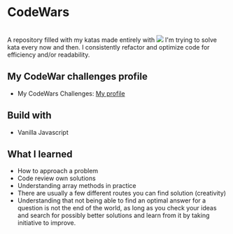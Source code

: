 # CodeWars

<br>
A repository filled with my katas made entirely with <img src="https://img.shields.io/badge/JavaScript-323330?style=plastic&logo=javascript&logoColor=F7DF1E"/>
I'm trying to solve kata every now and then. I consistently refactor and optimize code for efficiency and/or readability. 

## My CodeWar challenges profile

- My CodeWars Challenges: <a target="_blank" href="https://www.codewars.com/users/falco0" >My profile</a> 

## Build with

- Vanilla Javascript

## What I learned

- How to approach a problem
- Code review own solutions
- Understanding array methods in practice
- There are usually a few different routes you can find solution (creativity)
- Understanding that not being able to find an optimal answer for a question is not the end of the world, as long as you check your ideas and search for possibly better solutions and learn from it by taking initiative to improve.
